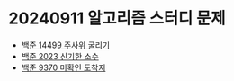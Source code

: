 # 20240911 알고리즘 스터디 문제

- [백준 14499 주사위 굴리기](https://www.acmicpc.net/problem/14499)
- [백준 2023 신기한 소수](https://www.acmicpc.net/problem/2023)
- [백준 9370 미확인 도착지](https://www.acmicpc.net/problem/9370)
